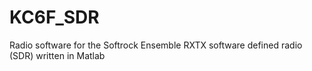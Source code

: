 # KC6F_SDR
Radio software for the Softrock Ensemble RXTX software defined radio (SDR) written in Matlab
